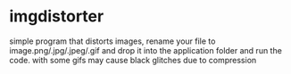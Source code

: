 # imgdistorter
 simple program that distorts images, rename your file to image.png/.jpg/.jpeg/.gif and drop it into the application folder and run the code. with some gifs may cause black glitches due to compression
